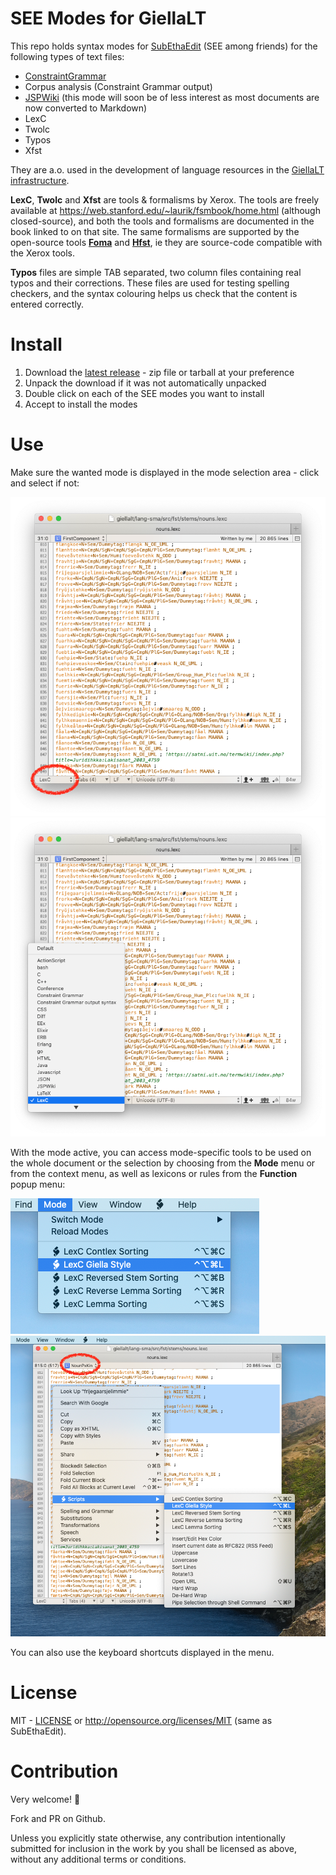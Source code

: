 # SEE Modes for GiellaLT

This repo holds syntax modes for [SubEthaEdit](https://subethaedit.net) (SEE among friends) for the following types of text files:

* [ConstraintGrammar](https://visl.sdu.dk/cg3.html)
* Corpus analysis (Constraint Grammar output)
* [JSPWiki](https://jspwiki-wiki.apache.org/Wiki.jsp?page=TextFormattingRules) (this mode will
  soon be of less interest as most documents are now converted to Markdown)
* LexC
* Twolc
* Typos
* Xfst

They are a.o. used in the development of language resources in the [GiellaLT infrastructure](https://github.com/giellalt).

**LexC**, **Twolc** and **Xfst** are tools & formalisms by Xerox. The tools are freely available at <https://web.stanford.edu/~laurik/fsmbook/home.html> (although closed-source), and both the tools and formalisms are documented in the book linked to on that site. The same formalisms are supported by the open-source tools [**Foma**](https://fomafst.github.io) and [**Hfst**](https://hfst.github.io), ie they are source-code compatible with the Xerox tools.

**Typos** files are simple TAB separated, two column files containing real typos and their corrections. These files are used for testing spelling checkers, and the syntax colouring helps us check that the content is entered correctly.

# Install

1. Download the [latest release](releases) - zip file or tarball at your preference
1. Unpack the download if it was not automatically unpacked
1. Double click on each of the SEE modes you want to install
1. Accept to install the modes

# Use

Make sure the wanted mode is displayed in the mode selection area - click and select if not:

![SEE Mode Selection area](images/SEE-mode-selection-area.png)
![SEE Mode Selection     ](images/SEE-mode-selection.png)

With the mode active, you can access mode-specific tools to be used on the whole document or the selection by choosing from the **Mode** menu or from the context menu, as well as lexicons or rules from the **Function** popup menu:

![SEE Mode Menu          ](images/SEE-mode-menu.png)
![SEE Context Menu       ](images/SEE-context-menu.png)

You can also use the keyboard shortcuts displayed in the menu.

# License

MIT - [LICENSE](LICENSE) or <http://opensource.org/licenses/MIT> (same as SubEthaEdit).

# Contribution

Very welcome! 🙂

Fork and PR on Github.

Unless you explicitly state otherwise, any contribution intentionally submitted for inclusion in the work by you shall be licensed as above, without any additional terms or conditions.
